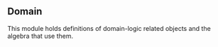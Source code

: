 ## Domain

This module holds definitions of domain-logic related objects and the algebra that use them.

